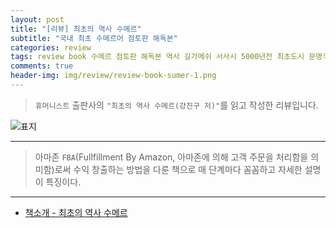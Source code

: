 ```yaml
---  
layout: post  
title: "[리뷰] 최초의 역사 수메르"  
subtitle: "국내 최초 수메르어 점토판 해독본"  
categories: review  
tags: review book 수메르 점토판 해독본 역사 길가메쉬 서사시 5000년전 최초도시 문명국 해설    
comments: true  
header-img: img/review/review-book-sumer-1.png
---  
```

  
> `휴머니스트` 출판사의 `"최초의 역사 수메르(강진구 저)"`를 읽고 작성한 리뷰입니다.  

![표지](https://theorydb.github.io/assets/img/review/review-book-sumer-1.png)  

---

> 아마존 `FBA`(Fullfillment By Amazon, 아마존에 의해 고객 주문을 처리함을 의미함)로써 수익 창출하는 방법을 다룬 책으로 매 단계마다 꼼꼼하고 자세한 설명이 특징이다.


---

* [책소개 - 최초의 역사 수메르](http://www.yes24.com/Product/Goods/105610591)


